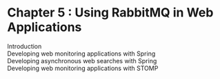 # Chapter 5 : Using RabbitMQ in Web Applications  
Introduction  
Developing web monitoring applications with Spring  
Developing asynchronous web searches with Spring  
Developing web monitoring applications with STOMP  